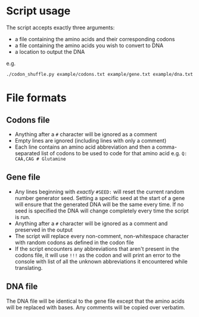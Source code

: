 # Script usage
The script accepts exactly three arguments:
- a file containing the amino acids and their corresponding codons
- a file containing the amino acids you wish to convert to DNA
- a location to output the DNA

e.g.
```
./codon_shuffle.py example/codons.txt example/gene.txt example/dna.txt
```

# File formats
## Codons file
- Anything after a `#` character will be ignored as a comment
- Empty lines are ignored (including lines with only a comment)
- Each line contains an amino acid abbreviation and then a comma-separated list of codons to be used to code for that 
  amino acid  e.g. `Q: CAA,CAG # Glutamine`

## Gene file
- Any lines beginning with *exactly* `#SEED:` will reset the current random number generator seed. Setting a specific
  seed at the start of a gene will ensure that the generated DNA will be the same every time. If no seed is specified
  the DNA will change completely every time the script is run.
- Anything after a `#` character will be ignored as a comment and preserved in the output
- The script will replace every non-comment, non-whitespace character with random codons as defined in the codon file
- If the script encounters any abbreviations that aren't present in the codons file, it will use `!!!` as the codon and
  will print an error to the console with list of all the unknown abbreviations it encountered while translating.

## DNA file
The DNA file will be identical to the gene file except that the amino acids will be replaced with bases. Any comments
will be copied over verbatim.
